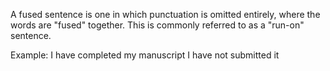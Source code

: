A fused sentence is one in which punctuation is omitted entirely, where the words are "fused" together. This is commonly referred to as a "run-on" sentence.

Example: I have completed my manuscript I have not submitted it